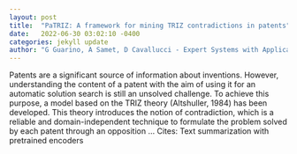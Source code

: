```yaml
---
layout: post
title:  "PaTRIZ: A framework for mining TRIZ contradictions in patents"
date:   2022-06-30 03:02:10 -0400
categories: jekyll update
author: "G Guarino, A Samet, D Cavallucci - Expert Systems with Applications, 2022"
---
```

Patents are a significant source of information about inventions. However, understanding the content of a patent with the aim of using it for an automatic solution search is still an unsolved challenge. To achieve this purpose, a model based on the TRIZ theory (Altshuller, 1984) has been developed. This theory introduces the notion of contradiction, which is a reliable and domain-independent technique to formulate the problem solved by each patent through an opposition …
Cites: ‪Text summarization with pretrained encoders‬  